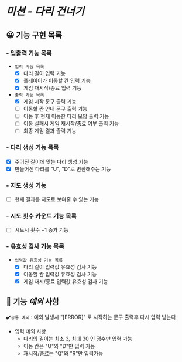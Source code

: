 # *미션 - 다리 건너기*

## 😀 기능 구현 목록

### - 입출력 기능 목록

- `입력 기능 목록`
    - [x] 다리 길이 입력 기능
    - [x] 플레이어가 이동할 칸 입력 기능
    - [x] 게임 재시작/종료 입력 기능

- `출력 기능 목록`
    - [X] 게임 시작 문구 출력 기능
    - [ ] 이동할 칸 안내 문구 출력 기능
    - [ ] 이동 후 현재 이동한 다리 모양 출력 기능
    - [ ] 이동 실패시 게임 재시작/종료 여부 출력 기능
    - [ ] 최종 게임 결과 출력 기능

### - 다리 생성 기능 목록

- [x] 주어진 길이에 맞는 다리 생성 기능
- [x] 만들어진 다리를 "U", "D"로 변환해주는 기능

### - 지도 생성 기능
- [ ] 현재 결과를 지도로 보여줄 수 있는 기능

### - 시도 횟수 카운트 기능 목록

- [ ] 시도시 횟수 +1 증가 기능

### - 유효성 검사 기능 목록

- `입력값 유효성 기능 목록`
    - [x] 다리 길이 입력값 유효성 검사 기능
    - [x] 이동할 칸 입력값 유효성 검사 기능
    - [x] 게임 재시/종료 입력값 유효성 검사 기능

## 👀 기능 ***예외*** 사항
✔️`공통 예외` : 예외 발생시 "[ERROR]" 로 시작하는 문구 출력후 다시 입력 받는다 

- 입력 예외 사항
  - 다리의 길이는 최소 3, 최대 30 인 정수만 입력 가능
  - 이동 칸은 "U"와 "D"만 입력 가능
  - 재시작/종료는 "Q"와 "R"만 입력가능